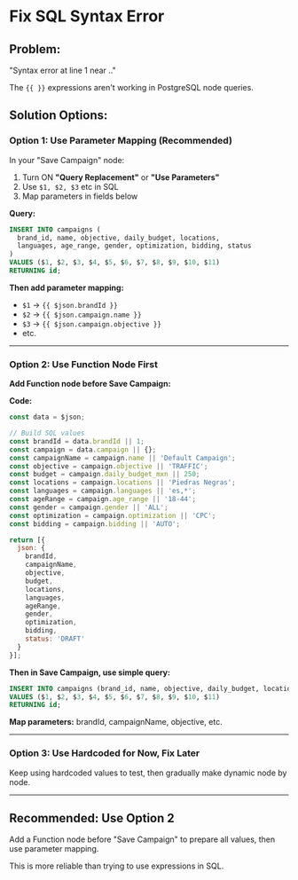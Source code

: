 # Fix SQL Syntax Error

## Problem:
"Syntax error at line 1 near .."

The `{{ }}` expressions aren't working in PostgreSQL node queries.

## Solution Options:

### Option 1: Use Parameter Mapping (Recommended)

In your "Save Campaign" node:
1. Turn ON **"Query Replacement"** or **"Use Parameters"**
2. Use `$1, $2, $3` etc in SQL
3. Map parameters in fields below

**Query:**
```sql
INSERT INTO campaigns (
  brand_id, name, objective, daily_budget, locations, 
  languages, age_range, gender, optimization, bidding, status
)
VALUES ($1, $2, $3, $4, $5, $6, $7, $8, $9, $10, $11)
RETURNING id;
```

**Then add parameter mapping:**
- `$1` → `{{ $json.brandId }}`
- `$2` → `{{ $json.campaign.name }}`
- `$3` → `{{ $json.campaign.objective }}`
- etc.

---

### Option 2: Use Function Node First

**Add Function node before Save Campaign:**

**Code:**
```javascript
const data = $json;

// Build SQL values
const brandId = data.brandId || 1;
const campaign = data.campaign || {};
const campaignName = campaign.name || 'Default Campaign';
const objective = campaign.objective || 'TRAFFIC';
const budget = campaign.daily_budget_mxn || 250;
const locations = campaign.locations || 'Piedras Negras';
const languages = campaign.languages || 'es,*';
const ageRange = campaign.age_range || '18-44';
const gender = campaign.gender || 'ALL';
const optimization = campaign.optimization || 'CPC';
const bidding = campaign.bidding || 'AUTO';

return [{
  json: {
    brandId,
    campaignName,
    objective,
    budget,
    locations,
    languages,
    ageRange,
    gender,
    optimization,
    bidding,
    status: 'DRAFT'
  }
}];
```

**Then in Save Campaign, use simple query:**
```sql
INSERT INTO campaigns (brand_id, name, objective, daily_budget, locations, languages, age_range, gender, optimization, bidding, status)
VALUES ($1, $2, $3, $4, $5, $6, $7, $8, $9, $10, $11)
RETURNING id;
```

**Map parameters:** brandId, campaignName, objective, etc.

---

### Option 3: Use Hardcoded for Now, Fix Later

Keep using hardcoded values to test, then gradually make dynamic node by node.

---

## Recommended: Use Option 2

Add a Function node before "Save Campaign" to prepare all values, then use parameter mapping.

This is more reliable than trying to use expressions in SQL.

